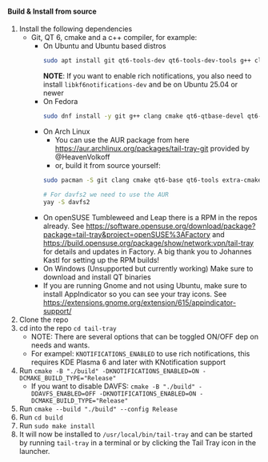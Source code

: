#### Build & Install from source
1. Install the following dependencies
   * Git, QT 6, cmake and a c++ compiler, for example:
      * On Ubuntu and Ubuntu based distros
         ```bash
         sudo apt install git qt6-tools-dev qt6-tools-dev-tools g++ clang cmake davfs2 extra-cmake-modules 
         ```
         **NOTE**:
         If you want to enable rich notifications, you also need to install `libkf6notifications-dev` and be on Ubuntu 25.04 or newer
     * On Fedora
        ```bash
        sudo dnf install -y git g++ clang cmake qt6-qtbase-devel qt6-qttools-devel qt6-qtbase-private-devel davfs2 extra-cmake-modules kf6-knotifications-devel
        ```
      * On Arch Linux
        * You can use the AUR package from here https://aur.archlinux.org/packages/tail-tray-git provided by @HeavenVolkoff
        * or, build it from source yourself:
         ```bash
         sudo pacman -S git clang cmake qt6-base qt6-tools extra-cmake-modules knotifications 
         ```
        ```bash 
        # For davfs2 we need to use the AUR
        yay -S davfs2
        ```
      * On openSUSE Tumbleweed and Leap there is a RPM in the repos already. See https://software.opensuse.org/download/package?package=tail-tray&project=openSUSE%3AFactory and https://build.opensuse.org/package/show/network:vpn/tail-tray for details and updates in Factory. A big thank you to Johannes Kastl for setting up the RPM builds!
      * On Windows (Unsupported but currently working)
        Make sure to download and install QT binaries
      * If you are running Gnome and not using Ubuntu, make sure to install AppIndicator so you can see your tray icons. See https://extensions.gnome.org/extension/615/appindicator-support/
2. Clone the repo
3. cd into the repo `cd tail-tray`
   * NOTE: There are several options that can be toggled ON/OFF dep on needs and wants.
   * For exampel: `KNOTIFICATIONS_ENABLED` to use rich notifications, this requires KDE Plasma 6 and later with KNotification support
4. Run `cmake -B "./build" -DKNOTIFICATIONS_ENABLED=ON -DCMAKE_BUILD_TYPE="Release"`
   * If you want to disable DAVFS: `cmake -B "./build" -DDAVFS_ENABLED=OFF -DKNOTIFICATIONS_ENABLED=ON -DCMAKE_BUILD_TYPE="Release"`
5. Run `cmake --build "./build" --config Release`
6. Run `cd build`
7. Run `sudo make install`
8. It will now be installed to `/usr/local/bin/tail-tray` and can be started by running `tail-tray` in a terminal or by clicking the Tail Tray icon in the launcher.